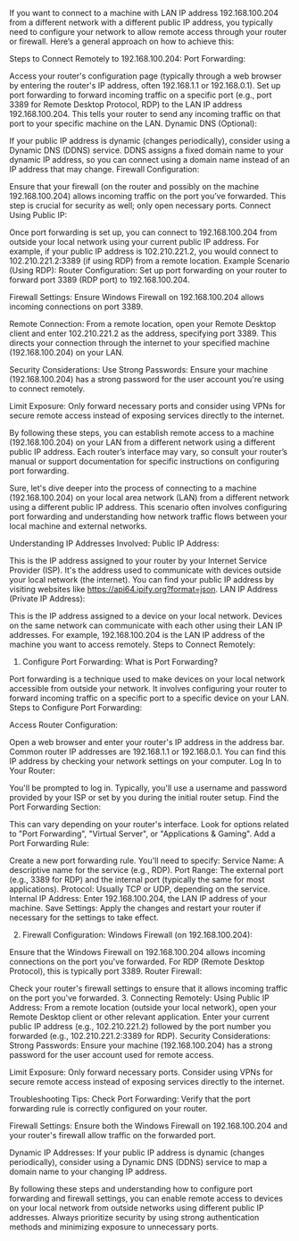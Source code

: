 If you want to connect to a machine with LAN IP address 192.168.100.204 from a different network with a different public IP address, you typically need to configure your network to allow remote access through your router or firewall. Here’s a general approach on how to achieve this:

Steps to Connect Remotely to 192.168.100.204:
Port Forwarding:

Access your router's configuration page (typically through a web browser by entering the router's IP address, often 192.168.1.1 or 192.168.0.1).
Set up port forwarding to forward incoming traffic on a specific port (e.g., port 3389 for Remote Desktop Protocol, RDP) to the LAN IP address 192.168.100.204. This tells your router to send any incoming traffic on that port to your specific machine on the LAN.
Dynamic DNS (Optional):

If your public IP address is dynamic (changes periodically), consider using a Dynamic DNS (DDNS) service. DDNS assigns a fixed domain name to your dynamic IP address, so you can connect using a domain name instead of an IP address that may change.
Firewall Configuration:

Ensure that your firewall (on the router and possibly on the machine 192.168.100.204) allows incoming traffic on the port you’ve forwarded. This step is crucial for security as well; only open necessary ports.
Connect Using Public IP:

Once port forwarding is set up, you can connect to 192.168.100.204 from outside your local network using your current public IP address. For example, if your public IP address is 102.210.221.2, you would connect to 102.210.221.2:3389 (if using RDP) from a remote location.
Example Scenario (Using RDP):
Router Configuration: Set up port forwarding on your router to forward port 3389 (RDP port) to 192.168.100.204.

Firewall Settings: Ensure Windows Firewall on 192.168.100.204 allows incoming connections on port 3389.

Remote Connection: From a remote location, open your Remote Desktop client and enter 102.210.221.2 as the address, specifying port 3389. This directs your connection through the internet to your specified machine (192.168.100.204) on your LAN.

Security Considerations:
Use Strong Passwords: Ensure your machine (192.168.100.204) has a strong password for the user account you're using to connect remotely.

Limit Exposure: Only forward necessary ports and consider using VPNs for secure remote access instead of exposing services directly to the internet.

By following these steps, you can establish remote access to a machine (192.168.100.204) on your LAN from a different network using a different public IP address. Each router’s interface may vary, so consult your router’s manual or support documentation for specific instructions on configuring port forwarding.










Sure, let's dive deeper into the process of connecting to a machine (192.168.100.204) on your local area network (LAN) from a different network using a different public IP address. This scenario often involves configuring port forwarding and understanding how network traffic flows between your local machine and external networks.

Understanding IP Addresses Involved:
Public IP Address:

This is the IP address assigned to your router by your Internet Service Provider (ISP). It's the address used to communicate with devices outside your local network (the internet). You can find your public IP address by visiting websites like https://api64.ipify.org?format=json.
LAN IP Address (Private IP Address):

This is the IP address assigned to a device on your local network. Devices on the same network can communicate with each other using their LAN IP addresses. For example, 192.168.100.204 is the LAN IP address of the machine you want to access remotely.
Steps to Connect Remotely:
1. Configure Port Forwarding:
What is Port Forwarding?

Port forwarding is a technique used to make devices on your local network accessible from outside your network. It involves configuring your router to forward incoming traffic on a specific port to a specific device on your LAN.
Steps to Configure Port Forwarding:

Access Router Configuration:

Open a web browser and enter your router's IP address in the address bar. Common router IP addresses are 192.168.1.1 or 192.168.0.1. You can find this IP address by checking your network settings on your computer.
Log In to Your Router:

You'll be prompted to log in. Typically, you'll use a username and password provided by your ISP or set by you during the initial router setup.
Find the Port Forwarding Section:

This can vary depending on your router's interface. Look for options related to "Port Forwarding", "Virtual Server", or "Applications & Gaming".
Add a Port Forwarding Rule:

Create a new port forwarding rule. You'll need to specify:
Service Name: A descriptive name for the service (e.g., RDP).
Port Range: The external port (e.g., 3389 for RDP) and the internal port (typically the same for most applications).
Protocol: Usually TCP or UDP, depending on the service.
Internal IP Address: Enter 192.168.100.204, the LAN IP address of your machine.
Save Settings: Apply the changes and restart your router if necessary for the settings to take effect.

2. Firewall Configuration:
Windows Firewall (on 192.168.100.204):

Ensure that the Windows Firewall on 192.168.100.204 allows incoming connections on the port you've forwarded. For RDP (Remote Desktop Protocol), this is typically port 3389.
Router Firewall:

Check your router's firewall settings to ensure that it allows incoming traffic on the port you've forwarded.
3. Connecting Remotely:
Using Public IP Address:
From a remote location (outside your local network), open your Remote Desktop client or other relevant application.
Enter your current public IP address (e.g., 102.210.221.2) followed by the port number you forwarded (e.g., 102.210.221.2:3389 for RDP).
Security Considerations:
Strong Passwords: Ensure your machine (192.168.100.204) has a strong password for the user account used for remote access.

Limit Exposure: Only forward necessary ports. Consider using VPNs for secure remote access instead of exposing services directly to the internet.

Troubleshooting Tips:
Check Port Forwarding: Verify that the port forwarding rule is correctly configured on your router.

Firewall Settings: Ensure both the Windows Firewall on 192.168.100.204 and your router's firewall allow traffic on the forwarded port.

Dynamic IP Addresses: If your public IP address is dynamic (changes periodically), consider using a Dynamic DNS (DDNS) service to map a domain name to your changing IP address.

By following these steps and understanding how to configure port forwarding and firewall settings, you can enable remote access to devices on your local network from outside networks using different public IP addresses. Always prioritize security by using strong authentication methods and minimizing exposure to unnecessary ports.


